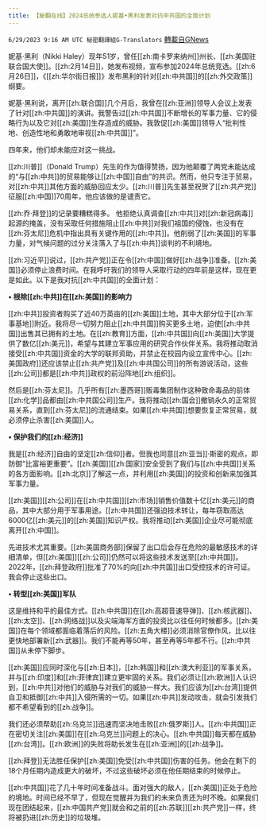 ```yaml
---
title: 【秘翻在线】2024总统参选人妮基•黑利发表对抗中共国的全面计划
---
```

`6/29/2023 9:16 AM UTC 秘密翻譯組G-Translators` [轉載自GNews](https://gnews.org/articles/1422565)

妮基·黑利（Nikki Haley）现年51岁，曾任[[zh:南卡罗来纳州]]州长、[[zh:美国驻联合国大使]]。[[zh:2月14日]]，她发布视频，宣布参加2024年总统竞选。[[zh:6月26日]]，《[[zh:华尔街日报]]》发布黑利的针对[[zh:中共国]]的[[zh:外交政策]]纲要。

妮基·黑利说，离开[[zh:联合国]]几个月后，我曾在[[zh:亚洲]]领导人会议上发表了针对[[zh:中共国]]的演讲。我警告过[[zh:中共国]]不断增长的军事力量、它的侵略行为以及它对[[zh:美国]]生存造成的威胁。我敦促[[zh:美国]]领导人“批判性地、创造性地和勇敢地审视[[zh:中共国]]”。

四年来，他们却未能应对这一挑战。

[[zh:川普]]（Donald Trump）先生的作为值得赞扬，因为他颠覆了两党未能达成的“与[[zh:中共]]的贸易能够让[[zh:中国]]自由”的共识。然而，他只专注于贸易，对[[zh:中共]]其他方面的威胁回应太少。[[zh:川普]]先生甚至祝贺了[[zh:共产党]]征服[[zh:中国]]70周年，他应该做的是谴责它。

[[zh:乔·拜登]]的记录要糟糕得多。 他拒绝认真调查[[zh:中共]]对[[zh:新冠病毒]]起源的掩盖，没有采取任何措施阻止[[zh:中共]]对我们祖国的侵蚀，也没有在[[zh:芬太尼]]危机中指出具有关键作用的[[zh:中共]]。他削弱了[[zh:美国]]的军事力量，对气候问题的过分关注落入了与[[zh:中共]]谈判的不利境地。

[[zh:习近平]]说过，[[zh:共产党]]正在令[[zh:中国]]做好[[zh:战争]]准备。[[zh:美国]]必须停止浪费时间。在我呼吁我们的领导人采取行动的四年前是这样，现在更是如此。以下是我对抗[[zh:中共国]]的全面计划：

**• 根除[[zh:中共]]在[[zh:美国]]的影响力**

[[zh:中共]]投资者购买了近40万英亩的[[zh:美国]]土地，其中大部分位于[[zh:军事基地]]附近。我将尽一切努力阻止[[zh:中共国]]购买更多土地，迫使[[zh:中共国]]出售其已拥有的土地。在[[zh:教育]]方面，[[zh:中共国]]向[[zh:美国]]大学提供了数亿[[zh:美元]]，希望与其建立军事应用的研究合作伙伴关系。我将推动取消接受[[zh:中共国]]资金的大学的联邦资助，并禁止在校园内设立宣传中心。[[zh:美国政府]]还应该禁止[[zh:共产党]]及[[zh:中共国公司]]的所有游说活动，这些[[zh:公司]]都是[[zh:中共]]政权的前沿阵地[[zh:组织]]。

然后是[[zh:芬太尼]]。几乎所有[[zh:墨西哥]]贩毒集团制作这种致命毒品的前体[[zh:化学]]品都由[[zh:中共国公司]]生产。我将推动[[zh:国会]]撤销永久的正常贸易关系，直到[[zh:芬太尼]]的流通结束。如果[[zh:中共国]]想要恢复正常贸易，就必须停止杀害[[zh:美国]]人。

**• 保护我们的[[zh:经济]]**

我是[[zh:经济]]自由的坚定[[zh:信仰]]者。但我也同意[[zh:亚当]]·斯密的观点，即防御“比富裕更重要”。[[zh:美国]][[zh:国家]]安全受到了我们与[[zh:中共国]]关系的各方面影响。[[zh:北京]]了解这一点，并利用[[zh:美国]]的投资和创新来加强其军事力量。

[[zh:美国]][[zh:公司]]在[[zh:中共国]][[zh:市场]]销售价值数十亿[[zh:美元]]的商品，其中大部分用于军事用途。[[zh:中共国]]还强迫技术转让，每年窃取高达6000亿[[zh:美元]]的[[zh:美国]]知识产权。我将推动[[zh:美国]]企业尽可能彻底离开[[zh:中国]]。

先进技术尤其重要。[[zh:美国商务部]]保留了出口后会存在危险的最敏感技术的详细清单，但[[zh:美国]][[zh:公司]]仍然可以将这些技术发送至[[zh:中共国]]。2022年，[[zh:拜登政府]]批准了70%的向[[zh:中共国]]出口受控技术的许可证。我会停止这些出口。

**• 转型[[zh:美国]]军队**

这是维持和平的最佳方式。[[zh:中共国]]在[[zh:高超音速导弹]]、[[zh:核武器]]、[[zh:太空]]、[[zh:网络战]]以及尖端海军方面的投资比以往任何时候都多。[[zh:美国]]在每个领域都面临着落后的风险。[[zh:五角大楼]]必须消除官僚作风，比以往更快地部署新[[zh:武器]]。我们不能再等50年，甚至再等5年都不行。[[zh:中共国]]从未停下脚步。

[[zh:美国]]应同时深化与[[zh:日本]]，[[zh:韩国]]和[[zh:澳大利亚]]的军事关系，并与[[zh:印度]]和[[zh:菲律宾]]建立更牢固的关系。我们必须让[[zh:欧洲]]人认识到，[[zh:中共]]对他们的威胁与对我们的威胁一样大。我们应该为[[zh:台湾]]提供自卫和抵御[[zh:中共]]入侵所需的一切。如果[[zh:中共]]发动攻击，就会引发我们都不希望看到的[[zh:战争]]。

我们还必须帮助[[zh:乌克兰]]迅速而坚决地击败[[zh:俄罗斯]]人。[[zh:中共国]]正在密切关注[[zh:美国]]在[[zh:乌克兰]]问题上的决心。[[zh:中共国]]每天都在威胁[[zh:台湾]]。[[zh:欧洲]]的失败将助长发生在[[zh:亚洲]]的[[zh:战争]]。

[[zh:拜登]]无法胜任保护[[zh:美国]]免受[[zh:中共国]]伤害的任务。他会在剩下的18个月任期内造成更大的破坏，不过这些破坏必须在他任期结束的时候停止。

[[zh:中共国]]花了几十年时间准备战斗。面对强大的敌人，[[zh:美国]]正处于危险的境地。时间已经不早了，但现在觉醒并为我们的未来负责还为时不晚。如果我们现在团结起来，[[zh:中国共产党]]就会和之前的[[zh:苏联]][[zh:共产党]]一样，终将被扔进[[zh:历史]]的垃圾堆。
